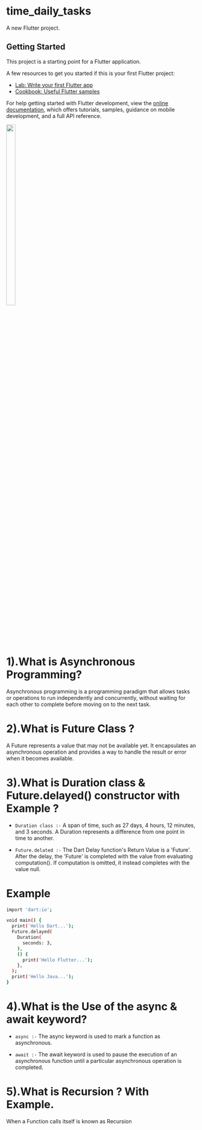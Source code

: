 # time_daily_tasks

A new Flutter project.

## Getting Started

This project is a starting point for a Flutter application.

A few resources to get you started if this is your first Flutter project:

- [Lab: Write your first Flutter app](https://docs.flutter.dev/get-started/codelab)
- [Cookbook: Useful Flutter samples](https://docs.flutter.dev/cookbook)

For help getting started with Flutter development, view the
[online documentation](https://docs.flutter.dev/), which offers tutorials,
samples, guidance on mobile development, and a full API reference.


 <img src = "https://github.com/Vishalk0810/time_daily_tasks/assets/149374506/264490e9-0713-455c-a605-634e07feaebc" width = 22%  height = 35%>

   <br>

   # 1).What is  Asynchronous Programming?

Asynchronous programming is a programming paradigm that allows tasks or operations to run independently and concurrently, without waiting for each other to complete before moving on to the next task.

# 2).What is Future Class ?

A Future represents a value that may not be available yet. It encapsulates an asynchronous operation and provides a way to handle the result or error when it becomes available.

# 3).What is Duration class & Future.delayed() constructor with Example ?

- `Duration class :-` A span of time, such as 27 days, 4 hours, 12 minutes, and 3 seconds. A Duration represents a difference from one point in time to another.

- `Future.delated :-` The Dart Delay function's Return Value is a 'Future'. After the delay, the 'Future' is completed with the value from evaluating computation(). If computation is omitted, it instead completes with the value null.

# Example

```bash
import 'dart:io';

void main() {
  print('Hello Dart...');
  Future.delayed(
    Duration(
      seconds: 3,
    ),
    () {
      print('Hello Flutter...');
    },
  );
  print('Hello Java...');
}
```
# 4).What is the Use of the async & await keyword?

- `async :-` The async keyword is used to mark a function as asynchronous.

- `await :-` The await keyword is used to pause the execution of an asynchronous function until a particular asynchronous operation is completed. 

# 5).What is Recursion ? With Example.

When a Function calls itself is known as Recursion
   
